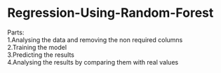 # Regression-Using-Random-Forest
Parts:<br>
1.Analysing the data and removing the non required columns<br>
2.Training the model<br>
3.Predicting the results<br>
4.Analysing the results by comparing them with real values

